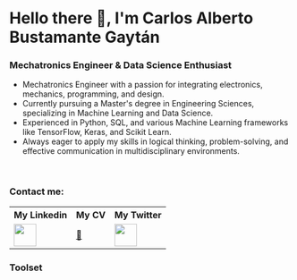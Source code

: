 # Hello there 👋, I'm Carlos Alberto Bustamante Gaytán

### Mechatronics Engineer & Data Science Enthusiast

- Mechatronics Engineer with a passion for integrating electronics, mechanics, programming, and design.
- Currently pursuing a Master's degree in Engineering Sciences, specializing in Machine Learning and Data Science.
- Experienced in Python, SQL, and various Machine Learning frameworks like TensorFlow, Keras, and Scikit Learn.
- Always eager to apply my skills in logical thinking, problem-solving, and effective communication in multidisciplinary environments.

<br/>

### Contact me:

<table>
    <tr>
        <th>My Linkedin</th>
        <th>My CV</th>
        <th>My Twitter</th>
    </tr>
    <tr>
        <td>
            <a href="https://www.linkedin.com/in/carlosbg98/"><img src="https://www.vectorlogo.zone/logos/linkedin/linkedin-icon.svg" width="40" height="40"/></a>
        </td>
        <td>
            <a href="https://drive.google.com/file/d/1VwWyHyRL2FvX7bR9Onyw2nBpYF537F41/view?usp=sharing">📃</a>
        </td>
        <td>
            <a href="https://twitter.com/djcharlyfive"><img src="https://www.vectorlogo.zone/logos/twitter/twitter-icon.svg" width="40" height="40"/></a>
        </td>
    </tr>
</table>

### Toolset

<!-- Add your toolset here -->
